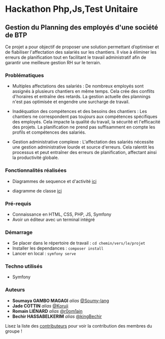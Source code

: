 # Hackathon Php,Js,Test Unitaire

## Gestion du Planning des employés d'une société de BTP

Ce projet a pour objectif de proposer une solution permettant d’optimiser et de fiabiliser l'affectation des salariés sur les chantiers. Il vise à éliminer les erreurs de planification tout en facilitant le travail administratif afin de garantir une meilleure gestion RH sur le terrain.

### Problématiques 

* Multiples affectations des salariés : De nombreux employés sont assignés à plusieurs chantiers en même temps. Cela crée des conflits d'horaires et entraîne des retards. La gestion actuelle des plannings n'est pas optimisée et engendre une surcharge de travail.

* Inadéquation des compétences et des besoins des chantiers : Les chantiers ne correspondent pas toujours aux compétences spécifiques des employés. Cela impacte la qualité du travail, la sécurité et l'efficacité des projets. La planification ne prend pas suffisamment en compte les profils et compétences des salariés.

* Gestion administrative complexe : L'affectation des salariés nécessite une gestion administrative lourde et source d'erreurs. Cela ralentit les processus et peut entraîner des erreurs de planification, affectant ainsi la productivité globale.

### Fonctionnalités réalisées

* Diagrammes de sequence et d'activité [ici](https://drive.google.com/file/d/1OHcY7zAt0x1xkxRy9gAgMLVOXAkk7cat/view?usp=sharing)

* diagramme de classe [ici](https://drive.google.com/file/d/16qTzBTSS8mQe4o87G6G2f8ECVHKsIcWc/view?usp=sharing)

### Pré-requis
* Connaissance en HTML, CSS, PHP, JS, Symfony
* Avoir un éditeur avec un terminal intégré

### Démarrage
* Se placer dans le répertoire de travail : ``cd chemin/vers/le/projet``
* Installer les dependances :  ``composer install``
* Lancer en local :  ``symfony serve``

### Techno utilisés 
* Symfony

### Auteurs
* **Soumaya GAMBO MAGAGI** _alias_ [@Soumy-lang](https://github.com/Soumy-lang)
* **Jade COTTIN** _alias_ [@Koruji](https://github.com/Koruji)
* **Romain LIÉNARD** _alias_ [@r0om1ain](https://github.com/r0om1ain)
* **Bechir HASSABELKERIM** _alias_ [@kingBechir](https://github.com/kingBechir)

Lisez la liste des [contributeurs](https://github.com/Koruji/Hackaton2025-ipssi/graphs/contributors) pour voir la contribution des membres du groupe !

